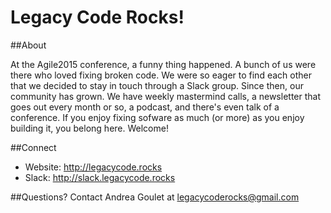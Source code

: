 # Legacy Code Rocks!

##About

At the Agile2015 conference, a funny thing happened. A bunch of us were there who loved fixing broken code. We were so eager to find each other that we decided to stay in touch through a Slack group. Since then, our community has grown. We have weekly mastermind calls, a newsletter that goes out every month or so, a podcast, and there's even talk of a conference. If you enjoy fixing sofware as much (or more) as you enjoy building it, you belong here. Welcome! 

##Connect
* Website: http://legacycode.rocks
* Slack: http://slack.legacycode.rocks

##Questions?
Contact Andrea Goulet at legacycoderocks@gmail.com
